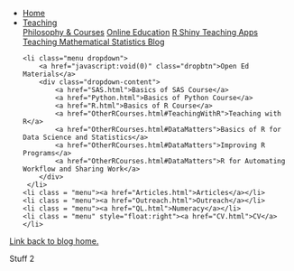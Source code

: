 
<head>
  <link rel="stylesheet" href="../css/styles.css">
</head>

<ul class = "menu">
    <li class = "menu"><a href="../index.html">Home</a></li>
    <li class="menu dropdown">
        <a href="javascript:void(0)" class="dropbtn">Teaching</a>
        <div class="dropdown-content">
            <a href="PhilosophyCourses.html">Philosophy & Courses</a>
            <a href="Online.html">Online Education</a>
            <a href="ShinyApps.html">R Shiny Teaching Apps</a>
            <a href="MathStat.html">Teaching Mathematical Statistics Blog</a>
        </div>
     </li>
    
    <li class="menu dropdown">
        <a href="javascript:void(0)" class="dropbtn">Open Ed Materials</a>
        <div class="dropdown-content">
            <a href="SAS.html">Basics of SAS Course</a>
            <a href="Python.html">Basics of Python Course</a>
            <a href="R.html">Basics of R Course</a>
            <a href="OtherRCourses.html#TeachingWithR">Teaching with R</a>
            <a href="OtherRCourses.html#DataMatters">Basics of R for Data Science and Statistics</a>
            <a href="OtherRCourses.html#DataMatters">Improving R Programs</a>
            <a href="OtherRCourses.html#DataMatters">R for Automating Workflow and Sharing Work</a>
        </div>
     </li>
    <li class = "menu"><a href="Articles.html">Articles</a></li>
    <li class = "menu"><a href="Outreach.html">Outreach</a></li>
    <li class = "menu"><a href="QL.html">Numeracy</a></li>
    <li class = "menu" style="float:right"><a href="CV.html">CV</a></li>
</ul>

<br style = "display: block; content: ''; margin-top: 10; ">

<a href = "MathStat.html">Link back to blog home.</a>

Stuff 2

